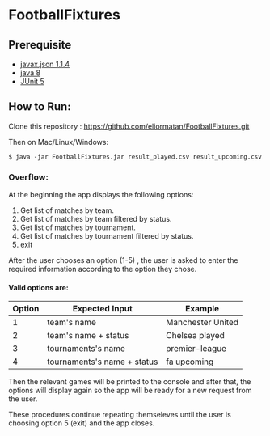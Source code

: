 # FootballFixtures

## Prerequisite

- [javax.json 1.1.4](https://jar-download.com/artifacts/org.glassfish/javax.json/1.1.4/source-code)
- [java 8](https://www.oracle.com/java/technologies/downloads/#java8)
- [JUnit 5](https://howtodoinjava.com/junit5/junit5-maven-dependency)

## How to Run:

Clone this repository : https://github.com/eliormatan/FootballFixtures.git

Then on Mac/Linux/Windows:

```
$ java -jar FootballFixtures.jar result_played.csv result_upcoming.csv
```

  
### Overflow:

At the beginning the app displays the following options:
1. Get list of matches by team.
2. Get list of matches by team filtered by status.
3. Get list of matches by tournament.
4. Get list of matches by tournament filtered by status.
5. exit 

After the user chooses an option (1-5) , the user is asked to enter the required information according to the option they chose. 
#### Valid options are: <br/>

Option | Expected Input | Example
------------ | ------------- | -------------
1 | team's name | Manchester United
2 | team's name + status | Chelsea played
3 | tournaments's name | premier-league
4 | tournaments's name + status | fa upcoming

Then the relevant games will be printed to the console and after that, the options will display again so the app will be ready for a new request from the user.

These procedures continue repeating themseleves until the user is choosing option 5 (exit) and the app closes.
